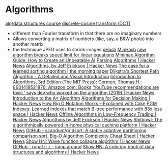 # Algorithms

[alg/data structures course](https://www.freecodecamp.org/news/algorithms-and-data-structures-free-treehouse-course/)
[discrete-cosine transform (DCT)](https://en.wikipedia.org/wiki/Discrete_cosine_transform)
- different than Fourier transform in that there are no imaginary numbers
- Allows converting a matrix of numbers (like, say, a B&W photo) into another matrix
- the technique JPEG uses to shrink images
[pHash](https://www.phash.org/)
[MinHash](https://en.wikipedia.org/wiki/MinHash)
[new algorithm breaks speed limit for linear equations](https://news.ycombinator.com/item?id=26393795)
[Minimax Algorithm Guide: How to Create an Unbeatable AI](https://www.freecodecamp.org/news/minimax-algorithm-guide-how-to-create-an-unbeatable-ai/)
[Parsing Algorithms | Hacker News](https://news.ycombinator.com/item?id=24898210)
[Algorithms, by Jeff Erickson | Hacker News](https://news.ycombinator.com/item?id=18805624)
[The case for a learned sorting algorithm | the morning paper](https://blog.acolyer.org/2020/10/19/the-case-for-a-learned-sorting-algorithm/)
[Dijkstra's Shortest Path Algorithm - A Detailed and Visual Introduction](https://www.freecodecamp.org/news/dijkstras-shortest-path-algorithm-visual-introduction/)
[Introduction to Algorithms, 3rd Edition (The MIT Press): Cormen, Thomas H.: 8601419521876: Amazon.com: Books](https://www.amazon.com/Introduction-Algorithms-3rd-MIT-Press/dp/0262033844/)
[‘YouTube recommendations are toxic,’ says dev who worked on the algorithm (2019) | Hacker News](https://news.ycombinator.com/item?id=25516573)
[Introduction to the A\* Algorithm](https://www.redblobgames.com/pathfinding/a-star/introduction.html)
[Algorithms for Decision Making | Hacker News](https://news.ycombinator.com/item?id=25716581)
[How Big O Notation Works – Explained with Cake](https://www.freecodecamp.org/news/big-o-notation/)
[PGM Indexes: Learned indexes that match B-tree performance with 83x less space | Hacker News](https://news.ycombinator.com/item?id=25899286)
[Offline Algorithms in Low-Frequency Trading | Hacker News](https://news.ycombinator.com/item?id=25968348)
[Algorithms by Jeff Erickson | Hacker News](https://news.ycombinator.com/item?id=26074289)
[Shitbowl: The algorithmically powered in-home physical caching platform | Hacker News](https://news.ycombinator.com/item?id=26123726)
[GitHub - scandum/gridsort: A stable adaptive partitioning comparison sort.](https://github.com/scandum/gridsort?utm_source=tldrnewsletter)
[Big-O Algorithm Complexity Cheat Sheet | Hacker News](https://news.ycombinator.com/item?id=5655075)
[Show HN: Wave function collapse algorithm | Hacker News](https://news.ycombinator.com/item?id=12612246)
[GitHub - rupa/z: z - jump around](https://github.com/rupa/z)
[Show HN: A coloring book of data structures and algorithms | Hacker News](https://news.ycombinator.com/item?id=15201152)
